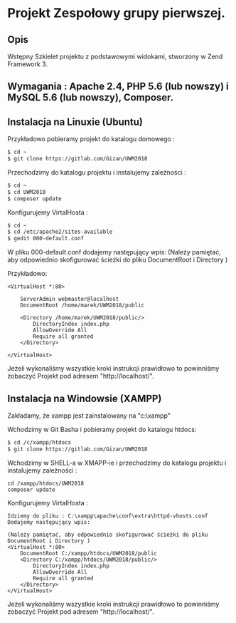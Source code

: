 # Projekt Zespołowy grupy pierwszej.

## Opis
Wstępny Szkielet projektu z podstawowymi widokami, stworzony w Zend Framework 3.

## Wymagania : Apache 2.4, PHP 5.6 (lub nowszy) i MySQL 5.6 (lub nowszy), Composer.




## Instalacja na Linuxie (Ubuntu)

Przykładowo pobieramy projekt do katalogu domowego :
```bash
$ cd ~
$ git clone https://gitlab.com/Gizan/UWM2018
```

Przechodzimy do katalogu projektu i instalujemy zależności :
```bash
$ cd ~
$ cd UWM2018
$ composer update
```
Konfigurujemy VirtalHosta :

```bash
$ cd ~
$ cd /etc/apache2/sites-available
$ gedit 000-default.conf
```
W pliku 000-default.conf dodajemy następujący wpis:
(Należy pamiętać, aby odpowiednio skofigurować ścieżki do pliku DocumentRoot i Directory )

Przykładowo:
```
<VirtualHost *:80>

    ServerAdmin webmaster@localhost
    DocumentRoot /home/marek/UWM2018/public
    
	<Directory /home/marek/UWM2018/public/>
        DirectoryIndex index.php
        AllowOverride All
        Require all granted
    </Directory>
    
</VirtualHost>
```

Jeżeli wykonaliśmy wszystkie kroki instrukcji prawidłowo to powinniśmy zobaczyć Projekt pod adresem "http://localhost/".

## Instalacja na Windowsie (XAMPP)

Zakładamy, że xampp jest zainstalowany na "c:\xampp"

Wchodzimy w Git Basha i pobieramy projekt do katalogu htdocs:
```bash
$ cd /c/xampp/htdocs
$ git clone https://gitlab.com/Gizan/UWM2018
```

Wchodzimy w SHELL-a w XMAPP-ie i przechodzimy do katalogu projektu i instalujemy zależności :
```
cd /xampp/htdocs/UWM2018
composer update
```
Konfigurujemy VirtalHosta :
```
Idziemy do pliku : C:\xampp\apache\conf\extra\httpd-vhosts.conf
Dodajemy następujący wpis:

(Należy pamiętać, aby odpowiednio skofigurować ścieżki do pliku DocumentRoot i Directory )
<VirtualHost *:80>
    DocumentRoot C:/xampp/htdocs/UWM2018/public
	<Directory C:/xampp/htdocs/UWM2018/public/>
        DirectoryIndex index.php
        AllowOverride All
        Require all granted
    </Directory>
</VirtualHost>
```
Jeżeli wykonaliśmy wszystkie kroki instrukcji prawidłowo to powinniśmy zobaczyć Projekt pod adresem "http://localhost/".



